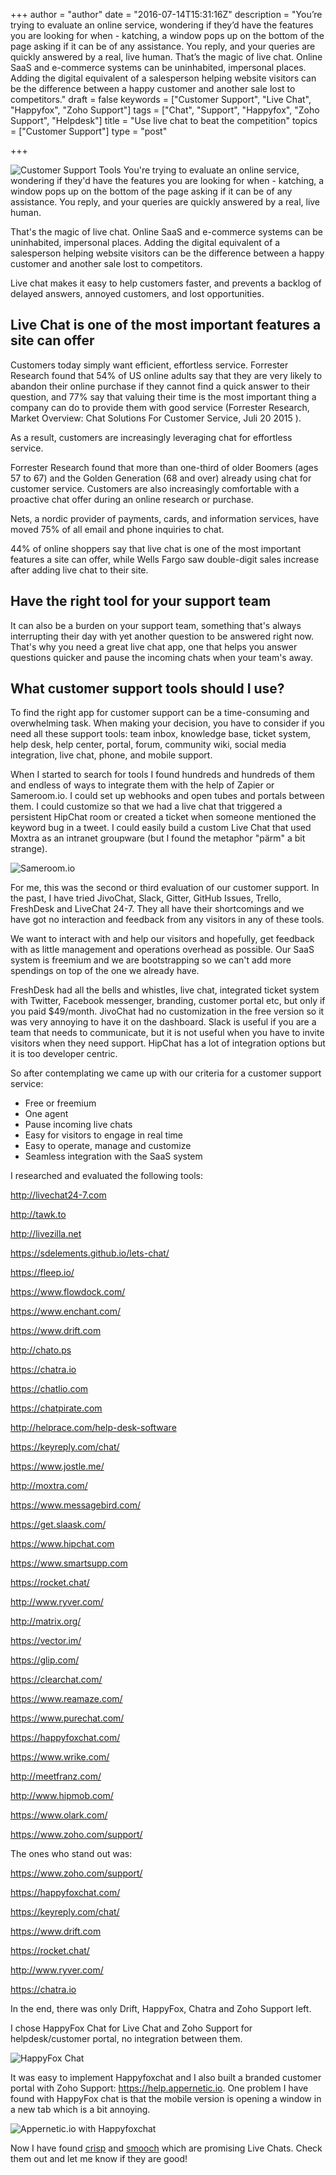 +++
author = "author"
date = "2016-07-14T15:31:16Z"
description = "You’re trying to evaluate an online service, wondering if they’d have the features you are looking for when - katching, a window pops up on the bottom of the page asking if it can be of any assistance. You reply, and your queries are quickly answered by a real, live human. That’s the magic of live chat. Online SaaS and e-commerce systems can be uninhabited, impersonal places. Adding the digital equivalent of a salesperson helping website visitors can be the difference between a happy customer and another sale lost to competitors."
draft = false
keywords = ["Customer Support", "Live Chat", "Happyfox", "Zoho Support"]
tags = ["Chat", "Support", "Happyfox", "Zoho Support", "Helpdesk"]
title = "Use live chat to beat the competition"
topics = ["Customer Support"]
type = "post"

+++
![Customer Support Tools][1]
You're trying to evaluate an online service, wondering if they'd have the features you are looking for when - katching, a window pops up on the bottom of the page asking if it can be of any assistance. You reply, and your queries are quickly answered by a real, live human.

That's the magic of live chat. Online SaaS and e-commerce systems can be uninhabited, impersonal places. Adding the digital equivalent of a salesperson helping website visitors can be the difference between a happy customer and another sale lost to competitors.

Live chat makes it easy to help customers faster, and prevents a backlog of delayed answers, annoyed customers, and lost opportunities. 

## Live Chat is one of the most important features a site can offer

Customers today simply want efficient, effortless service. Forrester Research found that 54% of US online adults say that they are very likely to abandon their online purchase if they cannot find a quick answer to their question, and 77% say that valuing their time is the most important thing a company can do to provide them with good service (Forrester Research, Market Overview: Chat Solutions For Customer Service, Juli 20 2015 ).

 As a result, customers are increasingly leveraging chat for effortless service. 

Forrester Research found that more than one-third of older Boomers (ages 57 to 67) and the Golden Generation (68 and over) already using chat for customer service. Customers are also increasingly comfortable with a proactive chat offer during an online research or purchase.

Nets, a nordic provider of payments, cards, and information services, have moved 75% of all email and phone inquiries to chat.

44% of online shoppers say that live chat is one of the most important features a site can offer, while Wells Fargo saw double-digit sales increase after adding live chat to their site.

## Have the right tool for your support team 
It can also be a burden on your support team, something that's always interrupting their day with yet another question to be answered right now. That's why you need a great live chat app, one that helps you answer questions quicker and pause the incoming chats when your team's away.

## What customer support tools should I use?
To find the right app for customer support can be a time-consuming and overwhelming task. When making your decision, you have to consider if you need all these support tools: team inbox, knowledge base, ticket system, help desk, help center, portal, forum, community wiki, social media integration, live chat, phone, and mobile support.

When I started to search for tools I found hundreds and hundreds of them and endless of ways to integrate them with the help of Zapier or Sameroom.io. I could set up webhooks and open tubes and portals between them. I could customize so that we had a live chat that triggered a persistent HipChat room  or created a ticket when someone mentioned the keyword bug in a tweet. I could easily build a custom Live Chat that used Moxtra as an intranet groupware  (but I found the metaphor "pärm" a bit strange). 

![Sameroom.io][2]

For me, this was the second or third evaluation of our customer support. In the past, I have tried JivoChat, Slack, Gitter, GitHub Issues, Trello, FreshDesk and LiveChat 24-7. They all have their shortcomings and we have got no interaction and feedback from any visitors in any of these tools.

We want to interact with and help our visitors and hopefully, get feedback with as little management and operations overhead as possible. Our SaaS system is freemium and we are bootstrapping so we can't add more spendings on top of the one we already have.

FreshDesk had all the bells and whistles, live chat, integrated ticket system with Twitter, Facebook messenger, branding, customer portal etc, but only if you paid $49/month. JivoChat had no customization in the free version so it was very annoying to have it on the dashboard. Slack is useful if you are a team that needs to communicate, but it is not useful when you have to invite visitors when they need support. HipChat has a lot of integration options but it is too developer centric. 

So after contemplating we came up with our criteria for a customer support service:

 - Free or freemium 
- One agent 
- Pause incoming live chats
- Easy for visitors to engage in real time
- Easy to operate, manage and customize
- Seamless integration with the SaaS system 

I researched and evaluated the following tools:

http://livechat24-7.com

http://tawk.to

http://livezilla.net

https://sdelements.github.io/lets-chat/

https://fleep.io/

https://www.flowdock.com/

https://www.enchant.com/

https://www.drift.com

http://chato.ps

https://chatra.io

https://chatlio.com

https://chatpirate.com

http://helprace.com/help-desk-software

https://keyreply.com/chat/

https://www.jostle.me/

http://moxtra.com/

https://www.messagebird.com/

https://get.slaask.com/

https://www.hipchat.com

https://www.smartsupp.com

https://rocket.chat/

http://www.ryver.com/

http://matrix.org/

https://vector.im/

https://glip.com/

https://clearchat.com/

https://www.reamaze.com/

https://www.purechat.com/

https://happyfoxchat.com/

https://www.wrike.com/

http://meetfranz.com/

http://www.hipmob.com/

https://www.olark.com/

https://www.zoho.com/support/


The ones who stand out was:

https://www.zoho.com/support/

https://happyfoxchat.com/

https://keyreply.com/chat/

https://www.drift.com

https://rocket.chat/

http://www.ryver.com/

https://chatra.io

In the end, there was only Drift, HappyFox, Chatra and Zoho Support left. 

I chose HappyFox Chat for Live Chat and Zoho Support for helpdesk/customer portal, no integration between them.

![HappyFox Chat][3]

It was easy to implement Happyfoxchat and I also built a branded customer portal with Zoho Support: https://help.appernetic.io. One problem I have found with HappyFox chat is that the mobile version is opening a window in a new tab which is a bit annoying.

![Appernetic.io with Happyfoxchat ][4]

Now I have found [crisp][5] and [smooch][6] which are promising Live Chats. Check them out and let me know if they are good!


  [1]: https://res.cloudinary.com/appernetic/v1468511020/qk7aidqewk3xr7msnie1
  [2]: https://res.cloudinary.com/appernetic/v1468797954/fv8jynh5paottf7bjztl
  [3]: https://res.cloudinary.com/appernetic/v1468798408/yxjt1dn4jfj3a7teuhsm
  [4]: https://res.cloudinary.com/appernetic/v1468510895/nnymxeuwo5odxf5vw3ge
  [5]: https://crisp.im
  [6]: https://smooch.io/
